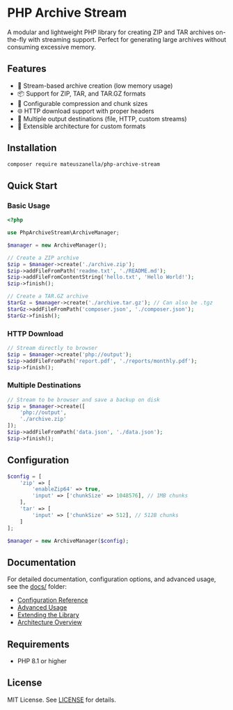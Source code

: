 # PHP Archive Stream

A modular and lightweight PHP library for creating ZIP and TAR archives on-the-fly with streaming support. Perfect for generating large archives without consuming excessive memory.

## Features

- 🚀 Stream-based archive creation (low memory usage)
- 📦 Support for ZIP, TAR, and TAR.GZ formats
- 🔧 Configurable compression and chunk sizes
- 🌐 HTTP download support with proper headers
- 📁 Multiple output destinations (file, HTTP, custom streams)
- 🔌 Extensible architecture for custom formats

## Installation

```bash
composer require mateuszanella/php-archive-stream
```

## Quick Start

### Basic Usage

```php
<?php

use PhpArchiveStream\ArchiveManager;

$manager = new ArchiveManager();

// Create a ZIP archive
$zip = $manager->create('./archive.zip');
$zip->addFileFromPath('readme.txt', './README.md');
$zip->addFileFromContentString('hello.txt', 'Hello World!');
$zip->finish();

// Create a TAR.GZ archive
$tarGz = $manager->create('./archive.tar.gz'); // Can also be .tgz
$tarGz->addFileFromPath('composer.json', './composer.json');
$tarGz->finish();
```

### HTTP Download

```php
// Stream directly to browser
$zip = $manager->create('php://output');
$zip->addFileFromPath('report.pdf', './reports/monthly.pdf');
$zip->finish();
```

### Multiple Destinations

```php
// Stream to be browser and save a backup on disk
$zip = $manager->create([
    'php://output',
    './archive.zip'
]);
$zip->addFileFromPath('data.json', './data.json');
$zip->finish();
```

## Configuration

```php
$config = [
    'zip' => [
        'enableZip64' => true,
        'input' => ['chunkSize' => 1048576], // 1MB chunks
    ],
    'tar' => [
        'input' => ['chunkSize' => 512], // 512B chunks
    ]
];

$manager = new ArchiveManager($config);
```

## Documentation

For detailed documentation, configuration options, and advanced usage, see the [docs/](./docs/) folder:

- [Configuration Reference](./docs/configuration.md)
- [Advanced Usage](./docs/advanced-usage.md)
- [Extending the Library](./docs/extending.md)
- [Architecture Overview](./docs/architecture.md)

## Requirements

- PHP 8.1 or higher

## License

MIT License. See [LICENSE](LICENSE) for details.
